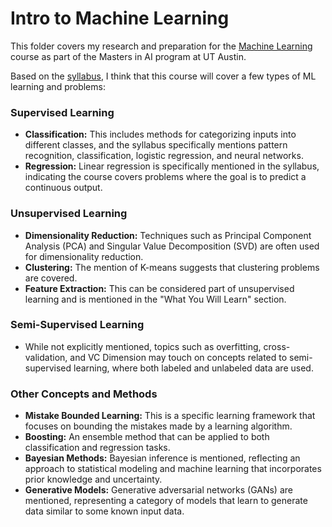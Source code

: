 # Intro to Machine Learning

This folder covers my research and preparation for the [Machine Learning](https://cdso.utexas.edu/msai) course as part of the Masters in AI program at UT Austin. 

Based on the [syllabus](./syllabus.md), I think that this course will cover a few types of ML learning and problems:

### Supervised Learning
- **Classification:** This includes methods for categorizing inputs into different classes, and the syllabus specifically mentions pattern recognition, classification, logistic regression, and neural networks.
- **Regression:** Linear regression is specifically mentioned in the syllabus, indicating the course covers problems where the goal is to predict a continuous output.

### Unsupervised Learning
- **Dimensionality Reduction:** Techniques such as Principal Component Analysis (PCA) and Singular Value Decomposition (SVD) are often used for dimensionality reduction.
- **Clustering:** The mention of K-means suggests that clustering problems are covered.
- **Feature Extraction:** This can be considered part of unsupervised learning and is mentioned in the "What You Will Learn" section.

### Semi-Supervised Learning
- While not explicitly mentioned, topics such as overfitting, cross-validation, and VC Dimension may touch on concepts related to semi-supervised learning, where both labeled and unlabeled data are used.

### Other Concepts and Methods
- **Mistake Bounded Learning:** This is a specific learning framework that focuses on bounding the mistakes made by a learning algorithm.
- **Boosting:** An ensemble method that can be applied to both classification and regression tasks.
- **Bayesian Methods:** Bayesian inference is mentioned, reflecting an approach to statistical modeling and machine learning that incorporates prior knowledge and uncertainty.
- **Generative Models:** Generative adversarial networks (GANs) are mentioned, representing a category of models that learn to generate data similar to some known input data.